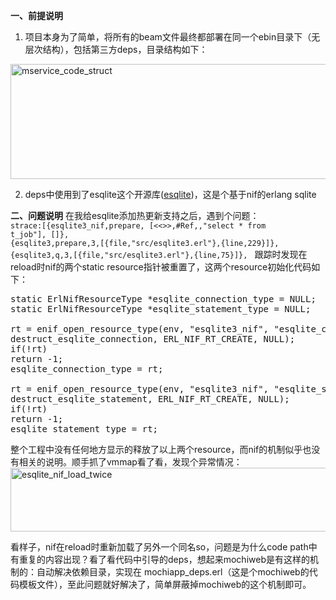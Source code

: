 <!--
author: admin
date: 2013-12-03
title: [erlang]nif使用的一个注意事项
tags: Erlang,esqlite,nif,sqlite
category: Erlang
status: publish
summary: 一、前提说明 1. 项目本身为了简单，将所有的beam文件最终都部署在同一个ebin目录下（无层次结构），包括第三方deps，目录结构如下：2. deps中使用到了esqlite这个开源库(esqlite)，这是个基于nif的erlang sqlite二、问题说明 在我给esql
-->

<strong>一、前提说明</strong>
 1. 项目本身为了简单，将所有的beam文件最终都部署在同一个ebin目录下（无层次结构），包括第三方deps，目录结构如下：

<a href="http://www.qingliangcn.com/blog/blog/wp-content/uploads/2013/12/mservice_code_struct.jpg"><img class="alignnone size-medium wp-image-449" alt="mservice_code_struct" src="http://www.qingliangcn.com/blog/blog/wp-content/uploads/2013/12/mservice_code_struct.jpg" width="600" height="184" /></a>

2. deps中使用到了esqlite这个开源库(<a href="https://github.com/mmzeeman/esqlite">esqlite</a>)，这是个基于nif的erlang sqlite

<strong>二、问题说明</strong>
 在我给esqlite添加热更新支持之后，遇到个问题：
 <code>
 strace:[{esqlite3_nif,prepare,
 [&lt;&lt;&gt;&gt;,#Ref,,"select * from t_job"],
 []},
 {esqlite3,prepare,3,[{file,"src/esqlite3.erl"},{line,229}]},
 {esqlite3,q,3,[{file,"src/esqlite3.erl"},{line,75}]},
 </code>
 跟踪时发现在reload时nif的两个static resource指针被重置了，这两个resource初始化代码如下：

<pre class="brush: c; gutter: true; first-line: 1">
static ErlNifResourceType *esqlite_connection_type = NULL;
static ErlNifResourceType *esqlite_statement_type = NULL;

rt = enif_open_resource_type(env, "esqlite3_nif", "esqlite_connection_type",
destruct_esqlite_connection, ERL_NIF_RT_CREATE, NULL);
if(!rt)
return -1;
esqlite_connection_type = rt;

rt = enif_open_resource_type(env, "esqlite3_nif", "esqlite_statement_type",
destruct_esqlite_statement, ERL_NIF_RT_CREATE, NULL);
if(!rt)
return -1;
esqlite_statement_type = rt;
</pre>
整个工程中没有任何地方显示的释放了以上两个resource，而nif的机制似乎也没有相关的说明。顺手抓了vmmap看了看，发现个异常情况：
<a href="http://www.qingliangcn.com/blog/blog/wp-content/uploads/2013/12/esqlite_nif_load_twice.png"><img class="alignnone size-medium wp-image-450" alt="esqlite_nif_load_twice" src="http://www.qingliangcn.com/blog/blog/wp-content/uploads/2013/12/esqlite_nif_load_twice.png" width="600" height="102" /></a>

看样子，nif在reload时重新加载了另外一个同名so，问题是为什么code path中有重复的内容出现？看了看代码中引导的deps，想起来mochiweb是有这样的机制的：自动解决依赖目录，实现在 mochiapp_deps.erl（这是个mochiweb的代码模板文件），至此问题就好解决了，简单屏蔽掉mochiweb的这个机制即可。